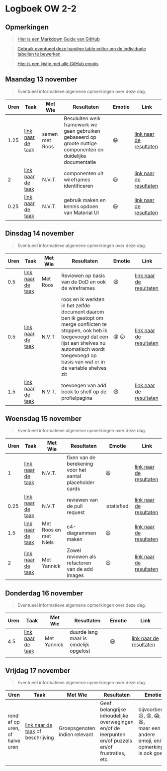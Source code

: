 # Logboek OW 2-2

## Opmerkingen

> [Hier is een Markdown Guide van GitHub](https://guides.github.com/features/mastering-markdown/)

> [Gebruik eventueel deze handige table editor om de individuele tabellen te bewerken](https://www.tablesgenerator.com/markdown_tables)

> [Hier is een lijstje met alle GitHub emojis](https://github.com/ikatyang/emoji-cheat-sheet/blob/master/README.md)

## Maandag 13 november

> Eventueel informatieve algemene opmerkingen over deze dag.

| Uren | Taak  | Met Wie | Resultaten | Emotie | Link |
|---|---|---|---|---|---|
| 1.25 | [link naar de taak](https://github.com/HANICA-DWA/project-sep23-klipspringer/issues/16) | samen met Roos | Besuluiten welk framework we gaan gebruiken gebaseerd op groote nuttige componenten en duidelijke documentatie |:smiley: | [link naar de resultaten](https://github.com/HANICA-DWA/project-sep23-klipspringer/issues/16#issuecomment-1807765101) |
| 2 | [link naar de taak](https://github.com/HANICA-DWA/project-sep23-klipspringer/issues/38) | N.V.T. | componenten uit wireframes identificeren | :smiley: | [link naar de resultaten](https://github.com/HANICA-DWA/project-sep23-klipspringer/commit/cb290831e1b66132146389397e541a7879fb76b5) |
| 0.25 | [link naar de taak](https://github.com/orgs/HANICA-DWA/projects/19/views/4?pane=issue&itemId=44264003) | N.V.T. | gebruik maken en kennis opdoen van Material UI | :smiley: | [link naar de resultaten](https://github.com/HANICA-DWA/project-sep23-klipspringer/commit/aa607eae841cfa1282ce9af1b22094af9ca973be) |

## Dinsdag 14 november

> Eventueel informatieve algemene opmerkingen over deze dag.

| Uren | Taak  | Met Wie | Resultaten | Emotie | Link |
|---|---|---|---|---|---|
| 0.5 | [link naar de taak](https://github.com/HANICA-DWA/project-sep23-klipspringer/issues/36) | Met Roos | Reviewen op basis van de DoD en ook de wireframes | :satisfied: | [link naar de resultaten](https://github.com/HANICA-DWA/project-sep23-klipspringer/commit/d1ae5296582cd2e1c7a7f49ca084e9d42dd04d08) |
| 0.5 | [link naar de taak](https://github.com/HANICA-DWA/project-sep23-klipspringer/issues/26) | N.V.T | roos en ik werkten in het zelfde document daarom ben ik gestopt om merge conflicten te stoppen, ook heb ik toegevoegd dat een lijst aan shelves nu automatisch wordt toegevoegd op basis van wat er in de variable shelves zit | :weary: :confused: | [link naar de resultaten](https://github.com/HANICA-DWA/project-sep23-klipspringer/commit/842bb28492bba6a3ff8742d3f60649e096439088) |
| 1.5 | [link naar de taak](https://github.com/HANICA-DWA/project-sep23-klipspringer/issues/12) | N.V.T. | toevoegen van add book to shelf op de profielpagina | :satisfied: | [link naar de resultaten](https://github.com/HANICA-DWA/project-sep23-klipspringer/pull/60/commits/660a67040c408180744f31c6ec67f01133bce72c) |



## Woensdag 15 november

> Eventueel informatieve algemene opmerkingen over deze dag.

| Uren | Taak                                                                                    | Met Wie               | Resultaten                                                | Emotie       | Link |
|------|-----------------------------------------------------------------------------------------|-----------------------|-----------------------------------------------------------|--------------|---|
| 1    | [link naar de taak](https://github.com/HANICA-DWA/project-sep23-klipspringer/issues/12) | N.V.T.                | fixen van de berekening voor het aantal placeholder cards | :smiley:     | [link naar de resultaten](https://github.com/HANICA-DWA/project-sep23-klipspringer/pull/64) |
| 0.25 | [link naar de taak](https://github.com/HANICA-DWA/project-sep23-klipspringer/issues/15) | N.V.T                 | reviewen van de pull request                              | :statisfied: |[link naar de resultaten](https://github.com/HANICA-DWA/project-sep23-klipspringer/pull/65) |
| 1.5  | [link naar de taak](https://github.com/HANICA-DWA/project-sep23-klipspringer/issues/39) | Met Roos en met Niels | c4-diagrammen maken                                       | :smiley:     |[link naar de resultaten](https://github.com/HANICA-DWA/project-sep23-klipspringer/commit/fc5713e64f425f2044a0d9346e2a2145e8129165) |
| 2    | [link naar de taak](https://github.com/HANICA-DWA/project-sep23-klipspringer/issues/12) | Met Yannick           | Zowel reviewen als refactoren van de add images           | :smiley:     |[link naar de resultaten](https://github.com/HANICA-DWA/project-sep23-klipspringer/commit/38e076cb076500f43d79ee1e50d92a75c3cd6ea4) |

## Donderdag 16 november

> Eventueel informatieve algemene opmerkingen over deze dag.

| Uren | Taak  | Met Wie | Resultaten | Emotie | Link |
|------|---|---|---|---|---|
| 4.5  | [link naar de taak](https://github.com/HANICA-DWA/project-sep23-klipspringer/issues/12) | Met Yannick | duurde lang maar is eindelijk opgelost  |:smiley: | [link naar de resultaten](https://github.com/HANICA-DWA/project-sep23-klipspringer/commit/11a38e55fc4bf03853bfe4ad9b687323c97861a0) |
|      | | | | | |



## Vrijdag 17 november

> Eventueel informatieve algemene opmerkingen over deze dag.

| Uren | Taak  | Met Wie | Resultaten | Emotie | Link |
|---|---|---|---|---|---|
| rond af op uren, of halve uren | [link naar de taak](https://github.com/link-naar-de-taak) of beschrijving | Groepsgenoten indien relevant | Geef belangrijke inhoudelijke overwegingen en/of de leerpunten en/of puzzels en/of frustraties, etc.  |bijvoorbeeld <br />:smiley:, :rage:, :scream:, of :satisfied:, <br />maar een andere emoji, en/of opmerking is ook goed | [link naar de resultaten](https://github.com/link-naar-de-commit) |
| | | | | | |
